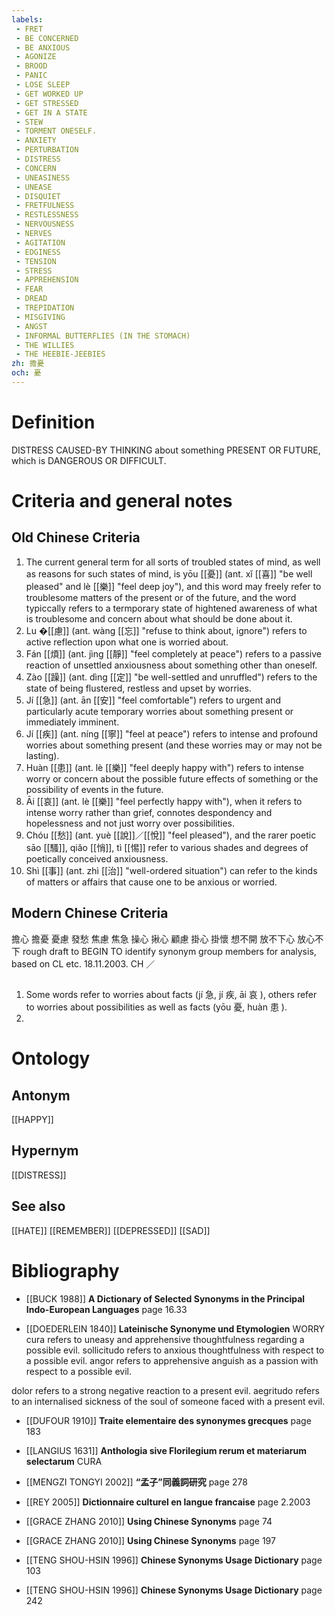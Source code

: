 ```yaml
---
labels: 
 - FRET
 - BE CONCERNED
 - BE ANXIOUS
 - AGONIZE
 - BROOD
 - PANIC
 - LOSE SLEEP
 - GET WORKED UP
 - GET STRESSED
 - GET IN A STATE
 - STEW
 - TORMENT ONESELF.
 - ANXIETY
 - PERTURBATION
 - DISTRESS
 - CONCERN
 - UNEASINESS
 - UNEASE
 - DISQUIET
 - FRETFULNESS
 - RESTLESSNESS
 - NERVOUSNESS
 - NERVES
 - AGITATION
 - EDGINESS
 - TENSION
 - STRESS
 - APPREHENSION
 - FEAR
 - DREAD
 - TREPIDATION
 - MISGIVING
 - ANGST
 - INFORMAL BUTTERFLIES (IN THE STOMACH)
 - THE WILLIES
 - THE HEEBIE-JEEBIES
zh: 擔憂
och: 憂
---
```


# Definition
DISTRESS CAUSED-BY THINKING about something PRESENT OR FUTURE, which is DANGEROUS OR DIFFICULT.
# Criteria and general notes
## Old Chinese Criteria
1. The current general term for all sorts of troubled states of mind, as well as reasons for such states of mind, is yōu [[憂]] (ant. xǐ [[喜]] "be well pleased" and lè [[樂]] "feel deep joy"), and this word may freely refer to troublesome matters of the present or of the future, and the word typiccally refers to a termporary state of hightened awareness of what is troublesome and concern about what should be done about it.
2. Lu �[[慮]] (ant. wàng [[忘]] "refuse to think about, ignore") refers to active reflection upon what one is worried about.
3. Fán [[煩]] (ant. jìng [[靜]] "feel completely at peace") refers to a passive reaction of unsettled anxiousness about something other than oneself.
4. Zào [[躁]] (ant. dìng [[定]] "be well-settled and unruffled") refers to the state of being flustered, restless and upset by worries.
5. Jí [[急]] (ant. ān [[安]] "feel comfortable") refers to urgent and particularly acute temporary worries about something present or immediately imminent.
6. Jí [[疾]] (ant. níng [[寧]] "feel at peace") refers to intense and profound worries about something present (and these worries may or may not be lasting).
7. Huàn [[患]] (ant. lè [[樂]] "feel deeply happy with") refers to intense worry or concern about the possible future effects of something or the possibility of events in the future.
8. Āi [[哀]] (ant. lè [[樂]] "feel perfectly happy with"), when it refers to intense worry rather than grief, connotes despondency and hopelessness and not just worry over possibilities.
9. Chóu [[愁]] (ant. yuè [[說]]／[[悅]] "feel pleased"), and the rarer poetic sāo [[騷]], qiǎo [[悄]], tì [[惕]] refer to various shades and degrees of poetically conceived anxiousness.
10. Shì [[事]] (ant. zhì [[治]] "well-ordered situation") can refer to the kinds of matters or affairs that cause one to be anxious or worried.
## Modern Chinese Criteria
擔心
擔憂
憂慮
發愁
焦慮
焦急
操心
揪心
顧慮
掛心
掛懷
想不開
放不下心
放心不下
rough draft to BEGIN TO identify synonym group members for analysis, based on CL etc. 18.11.2003. CH ／
## 
1. Some words refer to worries about facts (jí 急, jí 疾, āi 哀 ), others refer to worries about possibilities as well as facts (yōu 憂, huàn 患 ).
2.
# Ontology

## Antonym
[[HAPPY]]
## Hypernym
[[DISTRESS]]
## See also
[[HATE]]
[[REMEMBER]]
[[DEPRESSED]]
[[SAD]]
# Bibliography
- [[BUCK 1988]]
**A Dictionary of Selected Synonyms in the Principal Indo-European Languages** page 16.33

- [[DOEDERLEIN 1840]]
**Lateinische Synonyme und Etymologien** 
WORRY
cura refers to uneasy and apprehensive thoughtfulness regarding a possible evil.
sollicitudo refers to anxious thoughtfulness with respect to a possible evil.
angor refers to apprehensive anguish as a passion with respect to a possible evil.

dolor refers to a strong negative reaction to a present evil.
aegritudo refers to an internalised sickness of the soul of someone faced with a present evil.
- [[DUFOUR 1910]]
**Traite elementaire des synonymes grecques** page 183

- [[LANGIUS 1631]]
**Anthologia sive Florilegium rerum et materiarum selectarum** 
CURA
- [[MENGZI TONGYI 2002]]
**“孟子”同義詞研究** page 278

- [[REY 2005]]
**Dictionnaire culturel en langue francaise** page 2.2003

- [[GRACE ZHANG 2010]]
**Using Chinese Synonyms** page 74

- [[GRACE ZHANG 2010]]
**Using Chinese Synonyms** page 197

- [[TENG SHOU-HSIN 1996]]
**Chinese Synonyms Usage Dictionary** page 103

- [[TENG SHOU-HSIN 1996]]
**Chinese Synonyms Usage Dictionary** page 242
